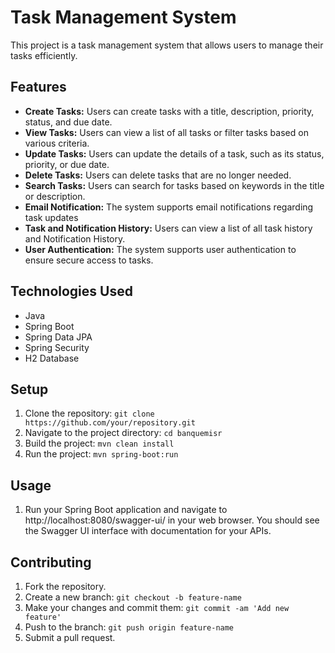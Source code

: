 
# Task Management System

This project is a task management system that allows users to manage their tasks efficiently.

## Features

- **Create Tasks:** Users can create tasks with a title, description, priority, status, and due date.
- **View Tasks:** Users can view a list of all tasks or filter tasks based on various criteria.
- **Update Tasks:** Users can update the details of a task, such as its status, priority, or due date.
- **Delete Tasks:** Users can delete tasks that are no longer needed.
- **Search Tasks:** Users can search for tasks based on keywords in the title or description.
- **Email Notification:** The system supports email notifications regarding task updates
- **Task and Notification History:** Users can view a list of all task history and Notification History.
- **User Authentication:** The system supports user authentication to ensure secure access to tasks.

## Technologies Used

- Java
- Spring Boot
- Spring Data JPA
- Spring Security
- H2 Database

## Setup

1. Clone the repository: `git clone https://github.com/your/repository.git`
2. Navigate to the project directory: `cd banquemisr`
3. Build the project: `mvn clean install`
4. Run the project: `mvn spring-boot:run`

## Usage

1. Run your Spring Boot application and navigate to http://localhost:8080/swagger-ui/ in your web browser.
   You should see the Swagger UI interface with documentation for your APIs.

## Contributing

1. Fork the repository.
2. Create a new branch: `git checkout -b feature-name`
3. Make your changes and commit them: `git commit -am 'Add new feature'`
4. Push to the branch: `git push origin feature-name`
5. Submit a pull request.
